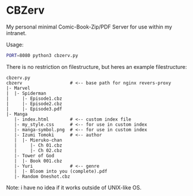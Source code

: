 # CBZerv

My personal minimal Comic-Book-Zip/PDF Server for use within my intranet.

Usage:
```sh
PORT=8080 python3 cbzerv.py
```

There is no restriction on filestructure, but heres an example filestructure:
```
cbzerv.py
cbzerv                  # <-- base path for nginx revers-proxy
|- Marvel
|  |- Spiderman
|     |- Episode1.cbz
|     |- Episode2.cbz
|     |- Episode3.pdf
|- Manga
   |- index.html        # <-- custom index file
   |- my_style.css      # <-- for use in custom index
   |- manga-symbol.png  # <-- for use in custom index
   |- Izumi Tomoki      # <-- author
   |  |- Mieruko-chan
   |     |- Ch 01.cbz
   |     |- Ch 02.cbz
   |- Tower of God
   |  |- Book 001.cbz
   |- Yuri              # <-- genre
   |  |- Bloom into you (complete).pdf
   |- Random Oneshot.cbz
```

Note: i have no idea if it works outside of UNIX-like OS.

